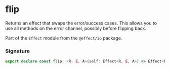 # flip

Returns an effect that swaps the error/success cases. This allows you to
use all methods on the error channel, possibly before flipping back.

Part of the `Effect` module from the `@effect/io` package.

### Signature

```typescript
export declare const flip: <R, E, A>(self: Effect<R, E, A>) => Effect<R, A, E>
```
